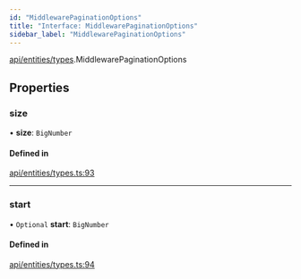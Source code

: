 ```yaml
---
id: "MiddlewarePaginationOptions"
title: "Interface: MiddlewarePaginationOptions"
sidebar_label: "MiddlewarePaginationOptions"
---
```


[api/entities/types](../../../../../modules/API/Entities/Types/Types.md).MiddlewarePaginationOptions

## Properties

### size

• **size**: `BigNumber`

#### Defined in

[api/entities/types.ts:93](https://github.com/PolymeshAssociation/polymesh-sdk/blob/995f17653/src/api/entities/types.ts#L93)

___

### start

• `Optional` **start**: `BigNumber`

#### Defined in

[api/entities/types.ts:94](https://github.com/PolymeshAssociation/polymesh-sdk/blob/995f17653/src/api/entities/types.ts#L94)
